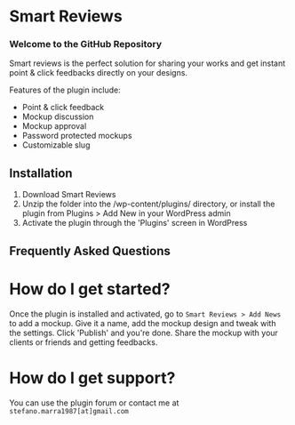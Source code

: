 # Smart Reviews #

### Welcome to the GitHub Repository ###

Smart reviews is the perfect solution for sharing your works and get instant point & click feedbacks directly on your designs.

Features of the plugin include:

* Point & click feedback
* Mockup discussion
* Mockup approval
* Password protected mockups
* Customizable slug

## Installation ##

1. Download Smart Reviews
2. Unzip the folder into the /wp-content/plugins/ directory, or install the plugin from Plugins > Add New in your WordPress admin
3. Activate the plugin through the 'Plugins' screen in WordPress

## Frequently Asked Questions ##

# How do I get started? #

Once the plugin is installed and activated, go to `Smart Reviews > Add News` to add a mockup. Give it a name, add the mockup design and tweak with the settings. Click 'Publish' and you're done. Share the mockup with your clients or friends and getting feedbacks.

# How do I get support? #

You can use the plugin forum or contact me at `stefano.marra1987[at]gmail.com`


